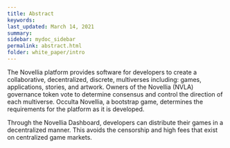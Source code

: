 ```yaml
---
title: Abstract
keywords: 
last_updated: March 14, 2021
summary: 
sidebar: mydoc_sidebar
permalink: abstract.html
folder: white_paper/intro
---
```

The Novellia platform provides software for developers to create a collaborative, decentralized, discrete, multiverses including: games, applications, stories, and artwork. Owners of the Novellia (NVLA) governance token vote to determine consensus and control the direction of each multiverse. Occulta Novellia, a bootstrap game, determines the requirements for the platform as it is developed.

Through the Novellia Dashboard, developers can distribute their games in a decentralized manner. This avoids the censorship and high fees that exist on centralized game markets.
